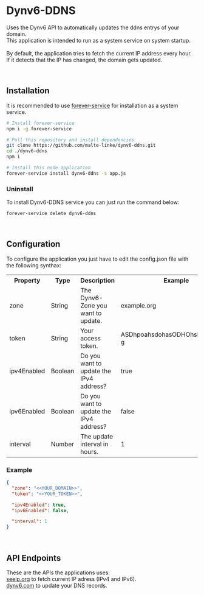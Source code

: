 # Dynv6-DDNS

Uses the Dynv6 API to automatically updates the ddns entrys of your domain.</br>
This application is intended to run as a system service on system startup.</br>
</br>
By default, the application tries to fetch the current IP address every hour.</br>
If it detects that the IP has changed, the domain gets updated.</br>

</br>

## Installation

It is recommended to use <a href="https://www.npmjs.com/package/forever-service">forever-service</a> for installation as a system service.

```bash
# Install forever-service
npm i -g forever-service

# Pull this repository and install dependencies
git clone https://github.com/malte-linke/dynv6-ddns.git
cd ./dynv6-ddns
npm i

# Install this node application
forever-service install dynv6-ddns -s app.js
```

### Uninstall

To install Dynv6-DDNS service you can just run the command below:

```bash
forever-service delete dynv6-ddns
```

</br>

## Configuration

To configure the application you just have to edit the config.json file with the following synthax:

<table>
  <tr><th>Property</th><th>Type</th><th>Description</th><th>Example</th></tr>
  <tr><td>zone</td><td>String</td><td>The Dynv6-Zone you want to update.</td><td>example.org</td></tr>
  <tr><td>token</td><td>String</td><td>Your access token.</td><td>ASDhpoahsdohasODHOhsDASohooA-g</td></tr>
  <tr><td>ipv4Enabled</td><td>Boolean</td><td>Do you want to update the IPv4 address?</td><td>true</td></tr>
  <tr><td>ipv6Enabled</td><td>Boolean</td><td>Do you want to update the IPv4 address?</td><td>false</td></tr>
  <tr><td>interval</td><td>Number</td><td>The update interval in hours.</td><td>1</td></tr>
</table>

### Example

```json
{
  "zone": "<<YOUR_DOMAIN>>",
  "token": "<<YOUR_TOKEN>>",

  "ipv4Enabled": true,
  "ipv6Enabled": false,

  "interval": 1
}
```

</br>

## API Endpoints

These are the APIs the applications uses:</br>
<a href="https://seeip.org/">seeip.org</a> to fetch current IP adress (IPv4 and IPv6).</br>
<a href="https://dynv6.com/">dynv6.com</a> to update your DNS records.</br>
